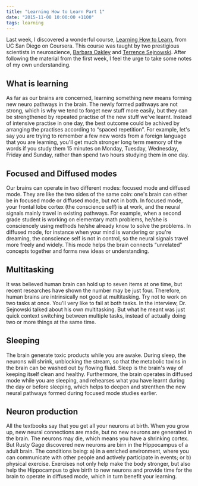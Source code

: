 ```yaml
---
title: "Learning How to Learn Part 1"
date: "2015-11-08 10:00:00 +1100"
tags: learning
---
```


Last week, I discovered a wonderful course, [Learning How to
Learn](https://www.coursera.org/learn/learning-how-to-learn), from UC San Diego
on Coursera. This course was taught by two prestigious scientists in
neuroscience, [Barbara Oakley](https://twitter.com/barbaraoakley) and [Terrence
Sejnowski](https://twitter.com/sejnowski). After following the material from the
first week, I feel the urge to take some notes of my own understanding.

## What is learning

As far as our brains are concerned, learning something new means forming new
neuro pathways in the brain. The newly formed pathways are not strong, which is
why we tend to forget new stuff more easily, but they can be strengthened by
repeated practise of the new stuff we've learnt. Instead of intensive practise
in one day, the best outcome could be achived by arranging the practises
according to “spaced repetition”. For example, let's say you are trying to
remember a few new words from a foreign language that you are learning, you'll
get much stronger long term memory of the words if you study them 15 minutes on
Monday, Tuesday, Wednesday, Friday and Sunday, rather than spend two hours
studying them in one day.

## Focused and Diffused modes

Our brains can operate in two different modes: focused mode and diffused mode.
They are like the two sides of the same coin: one's brain can either be in
focused mode or diffused mode, but not in both. In focused mode, your frontal
lobe cortex (the conscience self) is at work, and the neural signals mainly
travel in existing pathways. For example, when a second grade student is working
on elementary math problems, he/she is consciencely using methods he/she already
know to solve the problems. In diffused mode, for instance when your mind is
wandering or you're dreaming, the conscience self is not in control, so the
neural signals travel more freely and widely. This mode helps the brain connects
“unrelated” concepts together and forms new ideas or understanding.

## Multitasking

It was believed human brain can hold up to seven items at one time, but recent
researches have shown the number may be just four. Therefore, human brains are
intrinsically not good at multitasking. Try not to work on two tasks at once.
You'll very like to fail at both tasks. In the interview, Dr. Sejnowski talked
about his own multitasking. But what he meant was just quick context switching
between multiple tasks, instead of actually doing two or more things at the same
time.

## Sleeping

The brain generate toxic products while you are awake. During sleep, the neurons
will shrink, unblocking the stream, so that the metabolic toxins in the brain
can be washed out by flowing fluid. Sleep is the brain's way of keeping itself
clean and healthy. Furthermore, the brain operates in diffused mode while you
are sleeping, and rehearses what you have learnt during the day or before
sleeping, which helps to deepen and strenthen the new neural pathways formed
during focused mode studies earlier.

## Neuron production

All the textbooks say that you get all your neurons at birth. When you grow up,
new neural connections are made, but no new neurons are generated in the brain.
The neurons may die, which means you have a shrinking cortex. But Rusty Gage
discovered new neurons are birn in the Hippocampus of a adult brain. The
conditions being: a) in a enriched environment, where you can communicate with
other people and actively participate in events; or b) physical exercise.
Exercises not only help make the body stronger, but also help the Hippocampus to
give birth to new neurons and provide time for the brain to operate in diffused
mode, which in turn benefit your learning.
